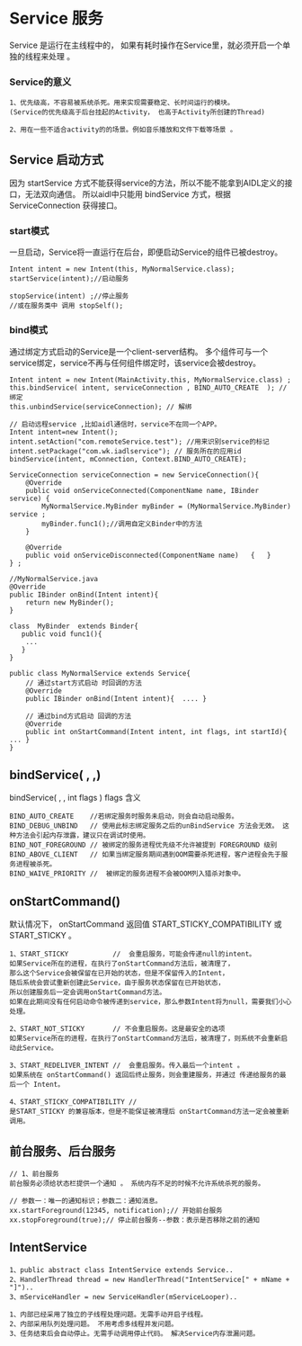 # Service 服务
Service 是运行在主线程中的， 如果有耗时操作在Service里，就必须开启一个单独的线程来处理 。

### Service的意义
```text
1、优先级高，不容易被系统杀死。用来实现需要稳定、长时间运行的模块。
(Service的优先级高于后台挂起的Activity， 也高于Activity所创建的Thread)

2、用在一些不适合activity的的场景。例如音乐播放和文件下载等场景 。
```

## Service 启动方式
因为 startService 方式不能获得service的方法，所以不能不能拿到AIDL定义的接口，无法双向通信。
所以aidl中只能用 bindService 方式，根据 ServiceConnection 获得接口。

### start模式
一旦启动，Service将一直运行在后台，即便启动Service的组件已被destroy。
```text
Intent intent = new Intent(this, MyNormalService.class);
startService(intent);//启动服务

stopService(intent) ;//停止服务
//或在服务类中 调用 stopSelf();
```

###  bind模式
通过绑定方式启动的Service是一个client-server结构。
多个组件可与一个service绑定，service不再与任何组件绑定时，该service会被destroy。
```text
Intent intent = new Intent(MainActivity.this, MyNormalService.class) ;
this.bindService( intent, serviceConnection , BIND_AUTO_CREATE  ); // 绑定
this.unbindService(serviceConnection); // 解绑

// 启动远程service ,比如aidl通信时，service不在同一个APP。
Intent intent=new Intent();
intent.setAction("com.remoteService.test"); //用来识别service的标记
intent.setPackage("com.wk.iadlservice"); // 服务所在的应用id
bindService(intent, mConnection, Context.BIND_AUTO_CREATE);

ServiceConnection serviceConnection = new ServiceConnection(){
    @Override
    public void onServiceConnected(ComponentName name, IBinder service) {
        MyNormalService.MyBinder myBinder = (MyNormalService.MyBinder) service ;
        myBinder.func1();//调用自定义Binder中的方法
    }

    @Override
    public void onServiceDisconnected(ComponentName name)   {   }
} ;

//MyNormalService.java
@Override
public IBinder onBind(Intent intent){
    return new MyBinder();
}

class  MyBinder  extends Binder{
   public void func1(){
    ...
   }
}
```
 
```text  
public class MyNormalService extends Service{
    // 通过start方式启动 时回调的方法
    @Override
    public IBinder onBind(Intent intent){  .... }

    // 通过bind方式启动 回调的方法
    @Override
    public int onStartCommand(Intent intent, int flags, int startId){ ... }
}
```

## bindService( , ,) 
bindService(  , ,  int flags ) flags 含义
```text
BIND_AUTO_CREATE    //若绑定服务时服务未启动，则会自动启动服务。
BIND_DEBUG_UNBIND   // 使用此标志绑定服务之后的unBindService 方法会无效。 这种方法会引起内存泄露，建议只在调试时使用。
BIND_NOT_FOREGROUND // 被绑定的服务进程优先级不允许被提到 FOREGROUND 级别
BIND_ABOVE_CLIENT   // 如果当绑定服务期间遇到OOM需要杀死进程，客户进程会先于服务进程被杀死。
BIND_WAIVE_PRIORITY //  被绑定的服务进程不会被OOM列入猎杀对象中。
```

 
## onStartCommand()
默认情况下， onStartCommand 返回值 START_STICKY_COMPATIBILITY 或 START_STICKY 。
```text
1、START_STICKY           //  会重启服务，可能会传递null的intent。
如果Service所在的进程，在执行了onStartCommand方法后，被清理了，
那么这个Service会被保留在已开始的状态，但是不保留传入的Intent，
随后系统会尝试重新创建此Service，由于服务状态保留在已开始状态，
所以创建服务后一定会调用onStartCommand方法。
如果在此期间没有任何启动命令被传递到service，那么参数Intent将为null，需要我们小心处理。

2、START_NOT_STICKY       // 不会重启服务。这是最安全的选项
如果Service所在的进程，在执行了onStartCommand方法后，被清理了，则系统不会重新启动此Service。

3、START_REDELIVER_INTENT //  会重启服务。传入最后一个intent 。
如果系统在 onStartCommand() 返回后终止服务，则会重建服务，并通过 传递给服务的最后一个 Intent。

4、START_STICKY_COMPATIBILITY //   
是START_STICKY 的兼容版本，但是不能保证被清理后 onStartCommand方法一定会被重新调用。
```
 

## 前台服务、后台服务
```text
// 1、前台服务
前台服务必须给状态栏提供一个通知 。 系统内存不足的时候不允许系统杀死的服务。

// 参数一：唯一的通知标识；参数二：通知消息。
xx.startForeground(12345, notification);// 开始前台服务
xx.stopForeground(true);// 停止前台服务--参数：表示是否移除之前的通知
```


## IntentService
```text
1、public abstract class IntentService extends Service..
2、HandlerThread thread = new HandlerThread("IntentService[" + mName + "]")..
3、mServiceHandler = new ServiceHandler(mServiceLooper)..

1、内部已经采用了独立的子线程处理问题。无需手动开启子线程。
2、内部采用队列处理问题。 不用考虑多线程并发问题。
3、任务结束后会自动停止。无需手动调用停止代码。 解决Service内存泄漏问题。
```

 